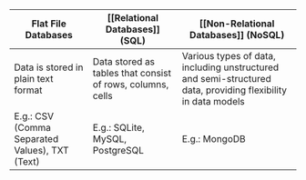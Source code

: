 

| Flat File Databases                            | [[Relational Databases]] (SQL)                             | [[Non-Relational Databases]] (NoSQL)                                                                             | 
| ---------------------------------------------- | ---------------------------------------------------------- | ------------------------------------------------------------------------------------------------------------ |
| Data is stored in plain text format            | Data stored as tables that consist of rows, columns, cells | Various types of data, including unstructured and semi-structured data, providing flexibility in data models |
| E.g.: CSV (Comma Separated Values), TXT (Text) | E.g.: SQLite, MySQL, PostgreSQL                            | E.g.: MongoDB                                                                                                |
